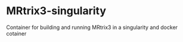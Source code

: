 # MRtrix3-singularity
Container for building and running MRtrix3 in a singularity and docker cotainer
